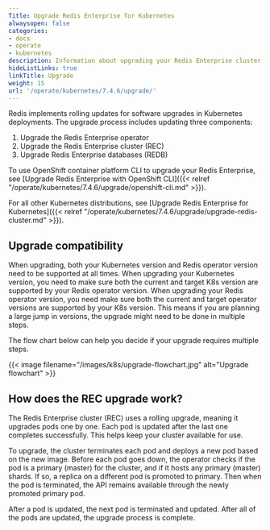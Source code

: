 ```yaml
---
Title: Upgrade Redis Enterprise for Kubernetes
alwaysopen: false
categories:
- docs
- operate
- kubernetes
description: Information about upgrading your Redis Enterprise cluster on Kubernetes.
hideListLinks: true
linkTitle: Upgrade
weight: 15
url: '/operate/kubernetes/7.4.6/upgrade/'
---
```


Redis implements rolling updates for software upgrades in Kubernetes deployments. The upgrade process includes updating three components:

  1. Upgrade the Redis Enterprise operator
  2. Upgrade the Redis Enterprise cluster (REC)
  3. Upgrade Redis Enterprise databases (REDB)

To use OpenShift container platform CLI to upgrade your Redis Enterprise, see [Upgrade Redis Enterprise with OpenShift CLI]({{< relref "/operate/kubernetes/7.4.6/upgrade/openshift-cli.md" >}}).

For all other Kubernetes distributions, see [Upgrade Redis Enterprise for Kubernetes]({{< relref "/operate/kubernetes/7.4.6/upgrade/upgrade-redis-cluster.md" >}}).

## Upgrade compatibility

When upgrading, both your Kubernetes version and Redis operator version need to be supported at all times. When upgrading your Kubernetes version, you need to make sure both the current and target K8s version are supported by your Redis operator version. When upgrading your Redis operator version, you need make sure both the current and target operator versions are supported by your K8s version. This means if you are planning a large jump in versions, the upgrade might need to be done in multiple steps.

The flow chart below can help you decide if your upgrade requires multiple steps.

{{< image filename="/images/k8s/upgrade-flowchart.jpg" alt="Upgrade flowchart" >}}

## How does the REC upgrade work?

The Redis Enterprise cluster (REC) uses a rolling upgrade, meaning it upgrades pods one by one. Each pod is updated after the last one completes successfully. This helps keep your cluster available for use.

To upgrade, the cluster terminates each pod and deploys a new pod based on the new image.
  Before each pod goes down, the operator checks if the pod is a primary (master) for the cluster, and if it hosts any primary (master) shards. If so, a replica on a different pod is promoted to primary. Then when the pod is terminated, the API remains available through the newly promoted primary pod.

After a pod is updated, the next pod is terminated and updated.
After all of the pods are updated, the upgrade process is complete.
